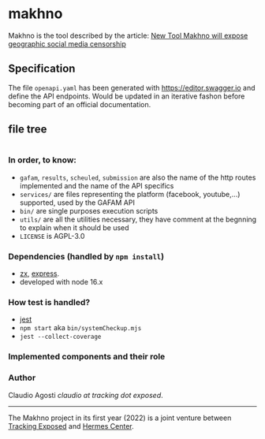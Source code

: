 # makhno

Makhno is the tool described by the article: [New Tool Makhno will expose geographic social media censorship](https://foundation.mozilla.org/en/blog/new-tool-makhno-will-expose-geographic-social-media-censorship/)

## Specification

The file `openapi.yaml` has been generated with https://editor.swagger.io and define the API endpoints. Would be updated in an iterative fashon before becoming part of an official documentation.

## file tree

```

```

### In order, to know:

* `gafam`, `results`, `scheuled`, `submission` are also the name of the http routes implemented and the name of the API specifics
* `services/` are files representing the platform (facebook, youtube,...) supported, used by the GAFAM API
* `bin/` are single purposes execution scripts
* `utils/` are all the utilities necessary, they have comment at the begnning to explain when it should be used
* `LICENSE` is AGPL-3.0

### Dependencies (handled by `npm install`)

* [zx](https://github.com/google/zx), [express](https://expressjs.com/).
* developed with node 16.x

### How test is handled? 

* [jest](https://jestjs.io/)
* `npm start` aka `bin/systemCheckup.mjs`
* `jest --collect-coverage`

### Implemented components and their role


### Author

Claudio Agosti _claudio at tracking dot exposed_.

---

The Makhno project in its first year (2022) is a joint venture between [Tracking Exposed](https://tracking.exposed) and [Hermes Center](https://hermescenter.org).
